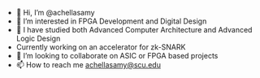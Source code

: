 - 👋 Hi, I’m @achellasamy
- 👀 I’m interested in FPGA Development and Digital Design
- 🌱 I have studied both Advanced Computer Architecture and Advanced Logic Design
- Currently working on an accelerator for zk-SNARK
- 💞️ I’m looking to collaborate on ASIC or FPGA based projects
- 📫 How to reach me achellasamy@scu.edu

<!---
achellasamy/achellasamy is a ✨ special ✨ repository because its `README.md` (this file) appears on your GitHub profile.
You can click the Preview link to take a look at your changes.
--->
